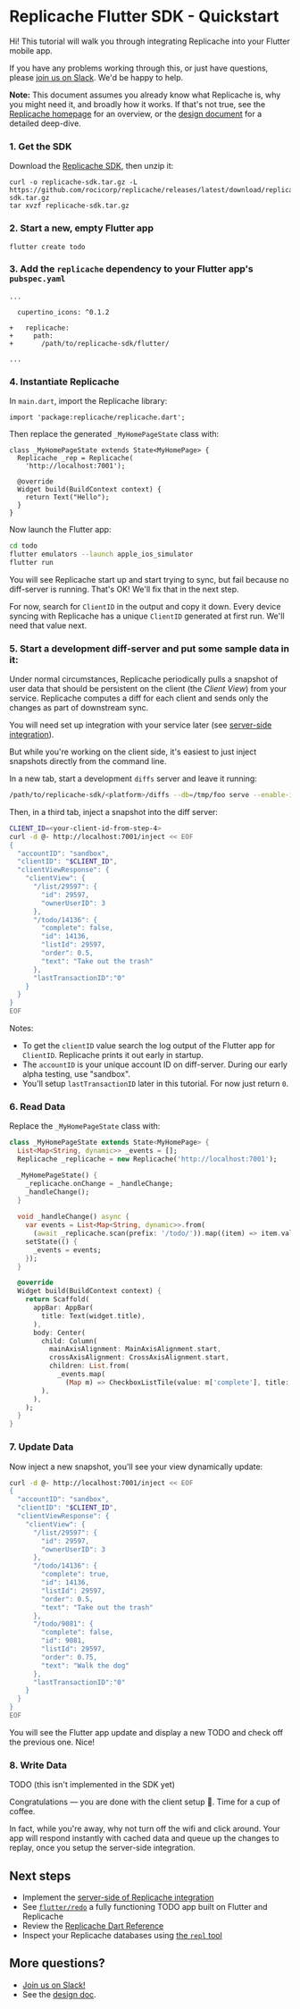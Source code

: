 # Replicache Flutter SDK - Quickstart

Hi! This tutorial will walk you through integrating Replicache into your Flutter mobile app.

If you have any problems working through this, or just have questions, please [join us on Slack](https://join.slack.com/t/rocicorp/shared_invite/zt-dcez2xsi-nAhW1Lt~32Y3~~y54pMV0g). We'd be happy to help.

**Note:** This document assumes you already know what Replicache is, why you might need it, and broadly how it works. If that's not true, see the [Replicache homepage](https://replicache.dev) for an overview, or the [design document](https://github.com/rocicorp/replicache/blob/master/design.md) for a detailed deep-dive.

### 1. Get the SDK

Download the [Replicache SDK](https://github.com/rocicorp/replicache/releases/latest/download/replicache-sdk.tar.gz), then unzip it:

```
curl -o replicache-sdk.tar.gz -L https://github.com/rocicorp/replicache/releases/latest/download/replicache-sdk.tar.gz
tar xvzf replicache-sdk.tar.gz
```

### 2. Start a new, empty Flutter app

```
flutter create todo
```

### 3. Add the `replicache` dependency to your Flutter app's `pubspec.yaml`

```
...

  cupertino_icons: ^0.1.2

+   replicache:
+     path:
+       /path/to/replicache-sdk/flutter/

...
```

### 4. Instantiate Replicache

In `main.dart`, import the Replicache library:

```
import 'package:replicache/replicache.dart';
```

Then replace the generated `_MyHomePageState` class with:

```
class _MyHomePageState extends State<MyHomePage> {
  Replicache _rep = Replicache(
    'http://localhost:7001');

  @override
  Widget build(BuildContext context) {
    return Text("Hello");
  }
}
```

Now launch the Flutter app:

```bash
cd todo
flutter emulators --launch apple_ios_simulator
flutter run
```

You will see Replicache start up and start trying to sync, but fail because no diff-server is running. That's OK! We'll fix that in the next step.

For now, search for `ClientID` in the output and copy it down. Every device syncing with Replicache has a unique `ClientID` generated at first run. We'll need that value next.


### 5. Start a development diff-server and put some sample data in it:

Under normal circumstances, Replicache periodically pulls a snapshot of user data that should be persistent on the client (the *Client View*) from your service. Replicache computes a diff for each client and sends only the changes as part of downstream sync.

You will need set up integration with your service later (see [server-side integration](https://github.com/rocicorp/replicache/blob/master/README.md)).

But while you're working on the client side, it's easiest to just inject snapshots directly from the command line.

In a new tab, start a development `diffs` server and leave it running:

```bash
/path/to/replicache-sdk/<platform>/diffs --db=/tmp/foo serve --enable-inject
```

Then, in a third tab, inject a snapshot into the diff server:

```bash
CLIENT_ID=<your-client-id-from-step-4>
curl -d @- http://localhost:7001/inject << EOF
{
  "accountID": "sandbox",
  "clientID": "$CLIENT_ID",
  "clientViewResponse": {
    "clientView": {
      "/list/29597": {
        "id": 29597,
        "ownerUserID": 3
      },
      "/todo/14136": {
        "complete": false,
        "id": 14136,
        "listId": 29597,
        "order": 0.5,
        "text": "Take out the trash"
      },
      "lastTransactionID":"0"
    }
  }
}
EOF
```

Notes:

* To get the `clientID` value search the log output of the Flutter app for `ClientID`. Replicache prints it out early in startup.
* The `accountID` is your unique account ID on diff-server. During our early alpha testing, use "sandbox".
* You'll setup `lastTransactionID` later in this tutorial. For now just return `0`.

### 6. Read Data

Replace the `_MyHomePageState` class with:

```dart
class _MyHomePageState extends State<MyHomePage> {
  List<Map<String, dynamic>> _events = [];
  Replicache _replicache = new Replicache('http://localhost:7001');

  _MyHomePageState() {
    _replicache.onChange = _handleChange;
    _handleChange();
  }
  
  void _handleChange() async {
    var events = List<Map<String, dynamic>>.from(
      (await _replicache.scan(prefix: '/todo/')).map((item) => item.value));
    setState(() {
      _events = events;
    });
  }

  @override
  Widget build(BuildContext context) {
    return Scaffold(
      appBar: AppBar(
        title: Text(widget.title),
      ),
      body: Center(
        child: Column(
          mainAxisAlignment: MainAxisAlignment.start,
          crossAxisAlignment: CrossAxisAlignment.start,
          children: List.from(
            _events.map(
              (Map m) => CheckboxListTile(value: m['complete'], title: Text(m['text'])))),
        ),
      ),
    );
  }
}
```

### 7. Update Data

Now inject a new snapshot, you'll see your view dynamically update:

```bash
curl -d @- http://localhost:7001/inject << EOF
{
  "accountID": "sandbox",
  "clientID": "$CLIENT_ID",
  "clientViewResponse": {
    "clientView": {
      "/list/29597": {
        "id": 29597,
        "ownerUserID": 3
      },
      "/todo/14136": {
        "complete": true,
        "id": 14136,
        "listId": 29597,
        "order": 0.5,
        "text": "Take out the trash"
      },
      "/todo/9081": {
        "complete": false,
        "id": 9081,
        "listId": 29597,
        "order": 0.75,
        "text": "Walk the dog"
      },
      "lastTransactionID":"0"
    }
  }
}
EOF
```

You will see the Flutter app update and display a new TODO and check off the previous one. Nice!

### 8. Write Data

TODO (this isn't implemented in the SDK yet)


Congratulations — you are done with the client setup 🎉. Time for a cup of coffee.

In fact, while you're away, why not turn off the wifi and click around. Your app will respond instantly with cached data and queue up the changes to replay, once you setup the server-side integration.

## Next steps

- Implement the [server-side of Replicache integration](https://github.com/rocicorp/replicache/)
- See [`flutter/redo`](https://github.com/rocicorp/replicache-sdk-flutter/tree/master/sample/redo) a fully functioning TODO app built on Flutter and Replicache
- Review the [Replicache Dart Reference](https://flutter.doc.replicate.to/replicache/replicache-library.html)
- Inspect your Replicache databases using [the `repl` tool](https://github.com/rocicorp/replicache-server/blob/master/doc/cli.md)

## More questions?

* [Join us on Slack!](#TODO)
* See the [design doc](https://github.com/rocicorp/replicache/blob/master/design.md).
